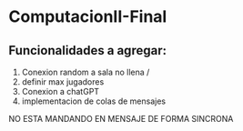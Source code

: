 # ComputacionII-Final
## Funcionalidades a agregar:
1) Conexion random a sala no llena /
2) definir max jugadores
2) Conexion a chatGPT
3) implementacion de colas de mensajes


NO ESTA MANDANDO EN MENSAJE DE FORMA SINCRONA